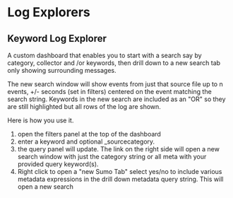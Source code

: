 # Log Explorers

## Keyword Log Explorer
A custom dashboard that enables you to start with a search say by category, collector and /or keywords, then drill down to a new search tab only showing surrounding messages.

The new search window will show events from just that source file up to n events, +/- seconds (set in filters) centered on the event matching the search string. Keywords in the new search are included as an "OR" so they are still highlighted but all rows of the log are shown.

Here is how you use it.
1. open the filters panel at the top of the dashboard
2. enter a keyword and optional _sourcecategory.
3. the query panel will update. The link on the right side will open a new search window with just the category string or all meta with your provided query keyword(s).
4. Right click to open a "new Sumo Tab"
select yes/no to include various metadata expressions in the drill down metadata query string. This will open a new search  